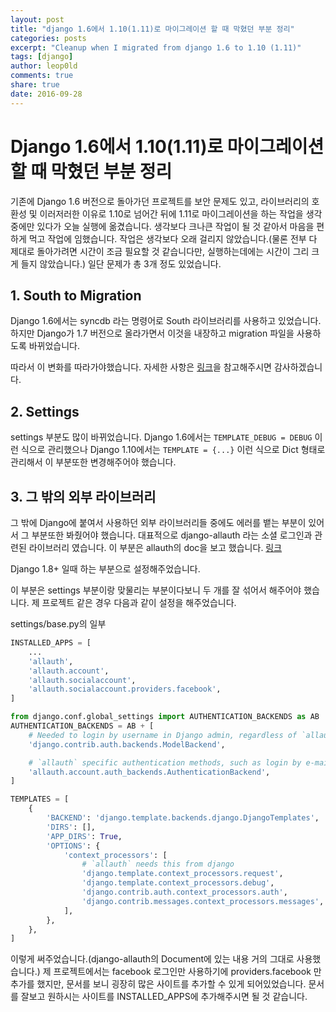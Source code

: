 ```yaml
---
layout: post
title: "django 1.6에서 1.10(1.11)로 마이그레이션 할 때 막혔던 부분 정리"
categories: posts
excerpt: "Cleanup when I migrated from django 1.6 to 1.10 (1.11)"
tags: [django]
author: leop0ld
comments: true
share: true
date: 2016-09-28
---
```


Django 1.6에서 1.10(1.11)로 마이그레이션 할 때 막혔던 부분 정리
=====


기존에 Django 1.6 버전으로 돌아가던 프로젝트를 보안 문제도 있고, 라이브러리의 호환성 및 이러저러한 이유로 1.10로 넘어간 뒤에 1.11로 마이그레이션을 하는 작업을 생각중에만 있다가 오늘 실행에 옮겼습니다.
생각보다 크나큰 작업이 될 것 같아서 마음을 편하게 먹고 작업에 임했습니다.
작업은 생각보다 오래 걸리지 않았습니다.(물론 전부 다 제대로 돌아가려면 시간이 조금 필요할 것 같습니다만, 실행하는데에는 시간이 그리 크게 들지 않았습니다.)
일단 문제가 총 3개 정도 있었습니다.

## 1. South to Migration

Django 1.6에서는 syncdb 라는 명령어로 South 라이브러리를 사용하고 있었습니다.
하지만 Django가 1.7 버전으로 올라가면서 이것을 내장하고 migration 파일을 사용하도록 바뀌었습니다.

따라서 이 변화를 따라가야했습니다.
자세한 사항은 [링크](https://leop0ld.github.io/posts/south-to-migration)을 참고해주시면 감사하겠습니다.

## 2. Settings

settings 부분도 많이 바뀌었습니다.
Django 1.6에서는 ```TEMPLATE_DEBUG = DEBUG``` 이런 식으로 관리했으나 
Django 1.10에서는 ```TEMPLATE = {...}``` 이런 식으로 Dict 형태로 관리해서 이 부분또한 변경해주어야 했습니다.

<script async src="//pagead2.googlesyndication.com/pagead/js/adsbygoogle.js"></script>
<ins class="adsbygoogle"
     style="display:block; text-align:center;"
     data-ad-format="fluid"
     data-ad-layout="in-article"
     data-ad-client="ca-pub-1864899826477546"
     data-ad-slot="2703362319"></ins>
<script>
     (adsbygoogle = window.adsbygoogle || []).push({});
</script>

## 3. 그 밖의 외부 라이브러리

그 밖에 Django에 붙여서 사용하던 외부 라이브러리들 중에도 에러를 뱉는 부분이 있어서 그 부분또한 봐줬어야 했습니다.
대표적으로 django-allauth 라는 소셜 로그인과 관련된 라이브러리 였습니다.
이 부분은 allauth의 doc을 보고 했습니다. [링크](http://django-allauth.readthedocs.io/en/latest/installation.html)

Django 1.8+ 일때 하는 부분으로 설정해주었습니다.

이 부분은 settings 부분이랑 맞물리는 부분이다보니 두 개를 잘 섞어서 해주어야 했습니다.
제 프로젝트 같은 경우 다음과 같이 설정을 해주었습니다.

settings/base.py의 일부

```python
INSTALLED_APPS = [
	...
	'allauth',
    'allauth.account',
    'allauth.socialaccount',
    'allauth.socialaccount.providers.facebook',
]

from django.conf.global_settings import AUTHENTICATION_BACKENDS as AB
AUTHENTICATION_BACKENDS = AB + [
    # Needed to login by username in Django admin, regardless of `allauth`
    'django.contrib.auth.backends.ModelBackend',

    # `allauth` specific authentication methods, such as login by e-mail
    'allauth.account.auth_backends.AuthenticationBackend',
]

TEMPLATES = [
    {
        'BACKEND': 'django.template.backends.django.DjangoTemplates',
        'DIRS': [],
        'APP_DIRS': True,
        'OPTIONS': {
            'context_processors': [
                # `allauth` needs this from django
                'django.template.context_processors.request',
                'django.template.context_processors.debug',
                'django.contrib.auth.context_processors.auth',
                'django.contrib.messages.context_processors.messages',
            ],
        },
    },
]
```

이렇게 써주었습니다.(django-allauth의 Document에 있는 내용 거의 그대로 사용했습니다.)
제 프로젝트에서는 facebook 로그인만 사용하기에 providers.facebook 만 추가를 했지만, 문서를 보니 굉장히 많은 사이트를 추가할 수 있게 되어있었습니다.
문서를 잘보고 원하시는 사이트를 INSTALLED_APPS에 추가해주시면 될 것 같습니다.
